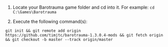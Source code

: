 1. Locate your Barotrauma game folder and cd into it. For example:
`cd C:\Games\Barotrauma`

2. Execute the following command(s):
```
git init && git remote add origin https://github.com/timjtc/barotrauma-1.3.0.4-mods && git fetch origin && git checkout -b master --track origin/master
```
